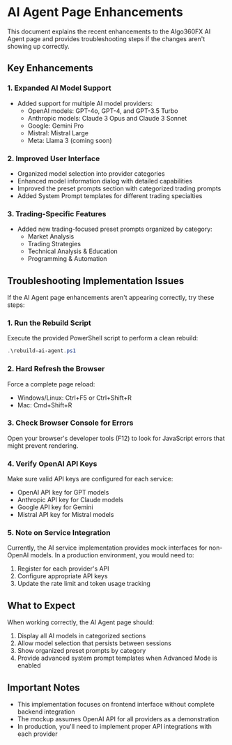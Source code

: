 # AI Agent Page Enhancements

This document explains the recent enhancements to the Algo360FX AI Agent page and provides troubleshooting steps if the changes aren't showing up correctly.

## Key Enhancements

### 1. Expanded AI Model Support
- Added support for multiple AI model providers:
  - OpenAI models: GPT-4o, GPT-4, and GPT-3.5 Turbo
  - Anthropic models: Claude 3 Opus and Claude 3 Sonnet
  - Google: Gemini Pro
  - Mistral: Mistral Large
  - Meta: Llama 3 (coming soon)

### 2. Improved User Interface
- Organized model selection into provider categories
- Enhanced model information dialog with detailed capabilities
- Improved the preset prompts section with categorized trading prompts
- Added System Prompt templates for different trading specialties

### 3. Trading-Specific Features
- Added new trading-focused preset prompts organized by category:
  - Market Analysis
  - Trading Strategies
  - Technical Analysis & Education
  - Programming & Automation

## Troubleshooting Implementation Issues

If the AI Agent page enhancements aren't appearing correctly, try these steps:

### 1. Run the Rebuild Script
Execute the provided PowerShell script to perform a clean rebuild:
```powershell
.\rebuild-ai-agent.ps1
```

### 2. Hard Refresh the Browser
Force a complete page reload:
- Windows/Linux: Ctrl+F5 or Ctrl+Shift+R
- Mac: Cmd+Shift+R

### 3. Check Browser Console for Errors
Open your browser's developer tools (F12) to look for JavaScript errors that might prevent rendering.

### 4. Verify OpenAI API Keys
Make sure valid API keys are configured for each service:
- OpenAI API key for GPT models
- Anthropic API key for Claude models
- Google API key for Gemini
- Mistral API key for Mistral models

### 5. Note on Service Integration
Currently, the AI service implementation provides mock interfaces for non-OpenAI models. In a production environment, you would need to:
1. Register for each provider's API
2. Configure appropriate API keys
3. Update the rate limit and token usage tracking

## What to Expect

When working correctly, the AI Agent page should:
1. Display all AI models in categorized sections
2. Allow model selection that persists between sessions
3. Show organized preset prompts by category
4. Provide advanced system prompt templates when Advanced Mode is enabled

## Important Notes

- This implementation focuses on frontend interface without complete backend integration
- The mockup assumes OpenAI API for all providers as a demonstration
- In production, you'll need to implement proper API integrations with each provider
